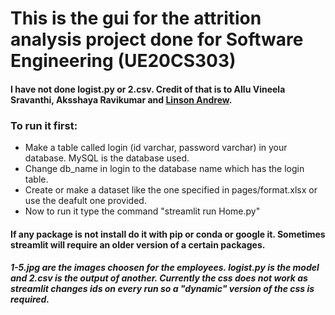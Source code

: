 # This is the gui for the attrition analysis project done for Software Engineering (UE20CS303)

#### I have not done logist.py or 2.csv. Credit of that is to Allu Vineela Sravanthi, Aksshaya Ravikumar and [Linson Andrew](https://github.com/linsonandrew).

### To run it first:
* Make a table called login (id varchar, password varchar) in your database. MySQL is the database used.
* Change db_name in login to the database name which has the login table.
* Create or make a dataset like the one specified in pages/format.xlsx or use the deafult one provided.
* Now to run it type the command "streamlit run Home.py"

#### If any package is not install do it with pip or conda or google it. Sometimes streamlit will require an older version of a certain packages.
##### 1-5.jpg are the images choosen for the employees. logist.py is the model and 2.csv is the output of another. Currently the css does not work as streamlit changes ids on every run so a "dynamic" version of the css is required.
